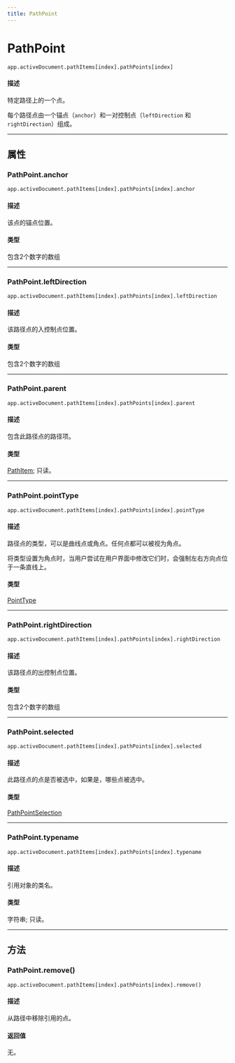 ```yaml
---
title: PathPoint
---
```

# PathPoint

`app.activeDocument.pathItems[index].pathPoints[index]`

#### 描述

特定路径上的一个点。

每个路径点由一个锚点（`anchor`）和一对控制点（`leftDirection` 和 `rightDirection`）组成。

---

## 属性

### PathPoint.anchor

`app.activeDocument.pathItems[index].pathPoints[index].anchor`

#### 描述

该点的锚点位置。

#### 类型

包含2个数字的数组

---

### PathPoint.leftDirection

`app.activeDocument.pathItems[index].pathPoints[index].leftDirection`

#### 描述

该路径点的入控制点位置。

#### 类型

包含2个数字的数组

---

### PathPoint.parent

`app.activeDocument.pathItems[index].pathPoints[index].parent`

#### 描述

包含此路径点的路径项。

#### 类型

[PathItem](.././PathItem); 只读。

---

### PathPoint.pointType

`app.activeDocument.pathItems[index].pathPoints[index].pointType`

#### 描述

路径点的类型，可以是曲线点或角点。任何点都可以被视为角点。

将类型设置为角点时，当用户尝试在用户界面中修改它们时，会强制左右方向点位于一条直线上。

#### 类型

[PointType](scripting-constants.md#pointtype)

---

### PathPoint.rightDirection

`app.activeDocument.pathItems[index].pathPoints[index].rightDirection`

#### 描述

该路径点的出控制点位置。

#### 类型

包含2个数字的数组

---

### PathPoint.selected

`app.activeDocument.pathItems[index].pathPoints[index].selected`

#### 描述

此路径点的点是否被选中，如果是，哪些点被选中。

#### 类型

[PathPointSelection](scripting-constants.md#pathpointselection)

---

### PathPoint.typename

`app.activeDocument.pathItems[index].pathPoints[index].typename`

#### 描述

引用对象的类名。

#### 类型

字符串; 只读。

---

## 方法

### PathPoint.remove()

`app.activeDocument.pathItems[index].pathPoints[index].remove()`

#### 描述

从路径中移除引用的点。

#### 返回值

无。
```